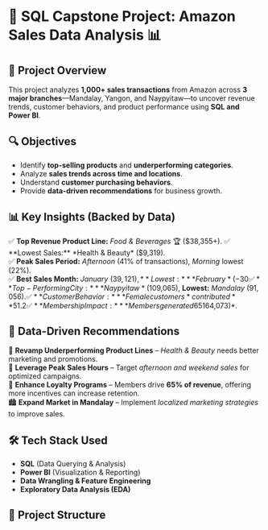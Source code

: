 # 🚀 SQL Capstone Project: Amazon Sales Data Analysis 📊  

## 📌 Project Overview  
This project analyzes **1,000+ sales transactions** from Amazon across **3 major branches**—Mandalay, Yangon, and Naypyitaw—to uncover revenue trends, customer behaviors, and product performance using **SQL and Power BI**.  

## 🔍 Objectives  
- Identify **top-selling products** and **underperforming categories**.  
- Analyze **sales trends across time and locations**.  
- Understand **customer purchasing behaviors**.  
- Provide **data-driven recommendations** for business growth.  

## 📊 Key Insights (Backed by Data)  
✅ **Top Revenue Product Line:** *Food & Beverages* 🏆 ($38,355+).  
✅ **Lowest Sales:** *Health & Beauty* ($9,319).  
✅ **Peak Sales Period:** *Afternoon* (41% of transactions), *Morning* lowest (22%).  
✅ **Best Sales Month:** *January* ($39,121), **Lowest:** *February* (-30% drop).  
✅ **Top-Performing City:** *Naypyitaw* ($109,065), **Lowest:** *Mandalay* ($91,056).  
✅ **Customer Behavior:** *Female customers* contributed **51.2% of total sales**.  
✅ **Membership Impact:** *Members generated 65% of revenue ($164,073)*.  

## 🔎 Data-Driven Recommendations  
📢 **Revamp Underperforming Product Lines** – *Health & Beauty* needs better marketing and promotions.  
📅 **Leverage Peak Sales Hours** – Target *afternoon and weekend sales* for optimized campaigns.  
🎯 **Enhance Loyalty Programs** – Members drive **65% of revenue**, offering more incentives can increase retention.  
🏙️ **Expand Market in Mandalay** – Implement *localized marketing strategies* to improve sales.  

## 🛠 Tech Stack Used  
- **SQL** (Data Querying & Analysis)  
- **Power BI** (Visualization & Reporting)  
- **Data Wrangling & Feature Engineering**  
- **Exploratory Data Analysis (EDA)**  

## 📂 Project Structure  
